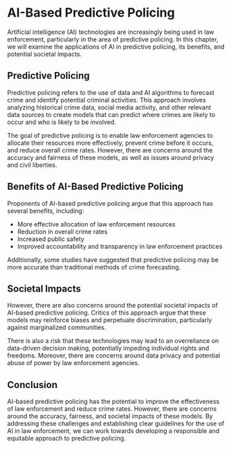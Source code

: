 AI-Based Predictive Policing
=================================================================================

Artificial intelligence (AI) technologies are increasingly being used in law enforcement, particularly in the area of predictive policing. In this chapter, we will examine the applications of AI in predictive policing, its benefits, and potential societal impacts.

Predictive Policing
-------------------

Predictive policing refers to the use of data and AI algorithms to forecast crime and identify potential criminal activities. This approach involves analyzing historical crime data, social media activity, and other relevant data sources to create models that can predict where crimes are likely to occur and who is likely to be involved.

The goal of predictive policing is to enable law enforcement agencies to allocate their resources more effectively, prevent crime before it occurs, and reduce overall crime rates. However, there are concerns around the accuracy and fairness of these models, as well as issues around privacy and civil liberties.

Benefits of AI-Based Predictive Policing
----------------------------------------

Proponents of AI-based predictive policing argue that this approach has several benefits, including:

* More effective allocation of law enforcement resources
* Reduction in overall crime rates
* Increased public safety
* Improved accountability and transparency in law enforcement practices

Additionally, some studies have suggested that predictive policing may be more accurate than traditional methods of crime forecasting.

Societal Impacts
----------------

However, there are also concerns around the potential societal impacts of AI-based predictive policing. Critics of this approach argue that these models may reinforce biases and perpetuate discrimination, particularly against marginalized communities.

There is also a risk that these technologies may lead to an overreliance on data-driven decision making, potentially impeding individual rights and freedoms. Moreover, there are concerns around data privacy and potential abuse of power by law enforcement agencies.

Conclusion
----------

AI-based predictive policing has the potential to improve the effectiveness of law enforcement and reduce crime rates. However, there are concerns around the accuracy, fairness, and societal impacts of these models. By addressing these challenges and establishing clear guidelines for the use of AI in law enforcement, we can work towards developing a responsible and equitable approach to predictive policing.
